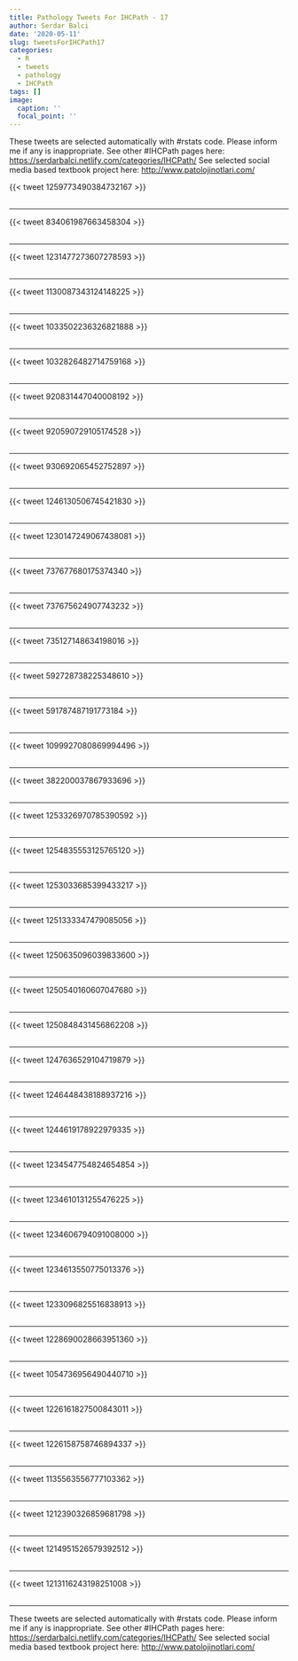 ```yaml
---
title: Pathology Tweets For IHCPath - 17
author: Serdar Balci
date: '2020-05-11'
slug: tweetsForIHCPath17
categories:
  - R
  - tweets
  - pathology
  - IHCPath
tags: []
image:
  caption: ''
  focal_point: ''
---
```



These tweets are selected automatically with #rstats code. Please inform me if any is inappropriate.
See other #IHCPath pages here: https://serdarbalci.netlify.com/categories/IHCPath/ 
See selected social media based textbook project here: http://www.patolojinotlari.com/

{{< tweet 1259773490384732167 >}}
<br>
<br>
<hr>
{{< tweet 834061987663458304 >}}
<br>
<br>
<hr>
{{< tweet 1231477273607278593 >}}
<br>
<br>
<hr>
{{< tweet 1130087343124148225 >}}
<br>
<br>
<hr>
{{< tweet 1033502236326821888 >}}
<br>
<br>
<hr>
{{< tweet 1032826482714759168 >}}
<br>
<br>
<hr>
{{< tweet 920831447040008192 >}}
<br>
<br>
<hr>
{{< tweet 920590729105174528 >}}
<br>
<br>
<hr>
{{< tweet 930692065452752897 >}}
<br>
<br>
<hr>
{{< tweet 1246130506745421830 >}}
<br>
<br>
<hr>
{{< tweet 1230147249067438081 >}}
<br>
<br>
<hr>
{{< tweet 737677680175374340 >}}
<br>
<br>
<hr>
{{< tweet 737675624907743232 >}}
<br>
<br>
<hr>
{{< tweet 735127148634198016 >}}
<br>
<br>
<hr>
{{< tweet 592728738225348610 >}}
<br>
<br>
<hr>
{{< tweet 591787487191773184 >}}
<br>
<br>
<hr>
{{< tweet 1099927080869994496 >}}
<br>
<br>
<hr>
{{< tweet 382200037867933696 >}}
<br>
<br>
<hr>
{{< tweet 1253326970785390592 >}}
<br>
<br>
<hr>
{{< tweet 1254835553125765120 >}}
<br>
<br>
<hr>
{{< tweet 1253033685399433217 >}}
<br>
<br>
<hr>
{{< tweet 1251333347479085056 >}}
<br>
<br>
<hr>
{{< tweet 1250635096039833600 >}}
<br>
<br>
<hr>
{{< tweet 1250540160607047680 >}}
<br>
<br>
<hr>
{{< tweet 1250848431456862208 >}}
<br>
<br>
<hr>
{{< tweet 1247636529104719879 >}}
<br>
<br>
<hr>
{{< tweet 1246448438188937216 >}}
<br>
<br>
<hr>
{{< tweet 1244619178922979335 >}}
<br>
<br>
<hr>
{{< tweet 1234547754824654854 >}}
<br>
<br>
<hr>
{{< tweet 1234610131255476225 >}}
<br>
<br>
<hr>
{{< tweet 1234606794091008000 >}}
<br>
<br>
<hr>
{{< tweet 1234613550775013376 >}}
<br>
<br>
<hr>
{{< tweet 1233096825516838913 >}}
<br>
<br>
<hr>
{{< tweet 1228690028663951360 >}}
<br>
<br>
<hr>
{{< tweet 1054736956490440710 >}}
<br>
<br>
<hr>
{{< tweet 1226161827500843011 >}}
<br>
<br>
<hr>
{{< tweet 1226158758746894337 >}}
<br>
<br>
<hr>
{{< tweet 1135563556777103362 >}}
<br>
<br>
<hr>
{{< tweet 1212390326859681798 >}}
<br>
<br>
<hr>
{{< tweet 1214951526579392512 >}}
<br>
<br>
<hr>
{{< tweet 1213116243198251008 >}}
<br>
<br>
<hr>


These tweets are selected automatically with #rstats code. Please inform me if any is inappropriate.
See other #IHCPath pages here: https://serdarbalci.netlify.com/categories/IHCPath/ 
See selected social media based textbook project here: http://www.patolojinotlari.com/
